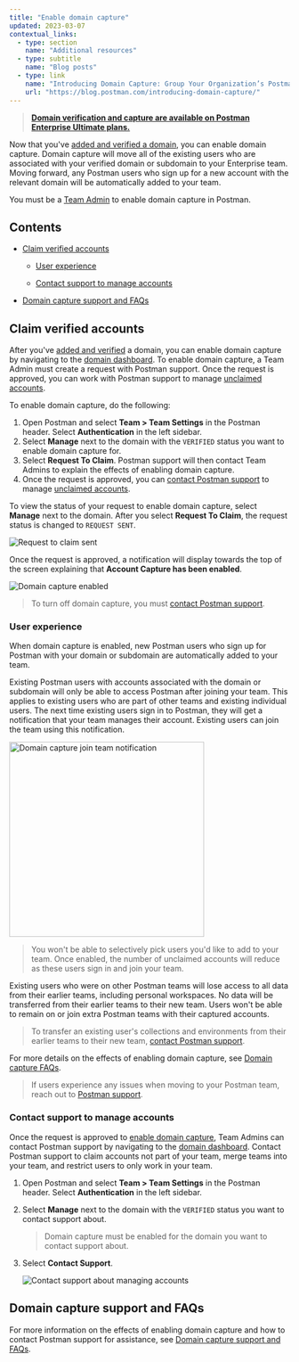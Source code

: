 ```yaml
---
title: "Enable domain capture"
updated: 2023-03-07
contextual_links:
  - type: section
    name: "Additional resources"
  - type: subtitle
    name: "Blog posts"
  - type: link
    name: "Introducing Domain Capture: Group Your Organization’s Postman Users into a Single Team"
    url: "https://blog.postman.com/introducing-domain-capture/"
---
```


> **[Domain verification and capture are available on Postman Enterprise Ultimate plans.](https://www.postman.com/pricing)**

Now that you've [added and verified a domain](/docs/administration/domain-verification-and-capture/add-and-verify-a-domain/), you can enable domain capture. Domain capture will move all of the existing users who are associated with your verified domain or subdomain to your Enterprise team. Moving forward, any Postman users who sign up for a new account with the relevant domain will be automatically added to your team.

You must be a [Team Admin](/docs/collaborating-in-postman/roles-and-permissions/#team-roles) to enable domain capture in Postman.

## Contents

* [Claim verified accounts](#claim-verified-accounts)

    * [User experience](#user-experience)

    * [Contact support to manage accounts](#contact-support-to-manage-accounts)

* [Domain capture support and FAQs](#domain-capture-support-and-faqs)

## Claim verified accounts

After you've [added and verified](/docs/administration/domain-verification-and-capture/add-and-verify-a-domain/#add-and-verify-a-domain) a domain, you can enable domain capture by navigating to the [domain dashboard](https://go.postman.co/settings/team/domain-capture). To enable domain capture, a Team Admin must create a request with Postman support. Once the request is approved, you can work with Postman support to manage [unclaimed accounts](/docs/administration/domain-verification-and-capture/add-and-verify-a-domain/#view-unclaimed-accounts).

To enable domain capture, do the following:

1. Open Postman and select **Team > Team Settings** in the Postman header. Select **Authentication** in the left sidebar.
1. Select **Manage** next to the domain with the `VERIFIED` status you want to enable domain capture for.
1. Select **Request To Claim**. Postman support will then contact Team Admins to explain the effects of enabling domain capture.
1. Once the request is approved, you can [contact Postman support](#contact-support-to-manage-accounts) to manage [unclaimed accounts](/docs/administration/domain-verification-and-capture/add-and-verify-a-domain/#view-unclaimed-accounts).

To view the status of your request to enable domain capture, select **Manage** next to the domain. After you select **Request To Claim**, the request status is changed to `REQUEST SENT`.

![Request to claim sent](https://assets.postman.com/postman-docs/v10/request-to-claim-sent-v10.jpg)

Once the request is approved, a notification will display towards the top of the screen explaining that **Account Capture has been enabled**.

![Domain capture enabled](https://assets.postman.com/postman-docs/v10/domain-capture-enabled-v10.jpg)

> To turn off domain capture, you must [contact Postman support](#contact-support-to-manage-accounts).

### User experience

When domain capture is enabled, new Postman users who sign up for Postman with your domain or subdomain are automatically added to your team.

Existing Postman users with accounts associated with the domain or subdomain will only be able to access Postman after joining your team. This applies to existing users who are part of other teams and existing individual users. The next time existing users sign in to Postman, they will get a notification that your team manages their account. Existing users can join the team using this notification.

<img alt="Domain capture join team notification" src="https://assets.postman.com/postman-docs/domain-capture-join-team-9.4.jpg" width="350px"/>

> You won't be able to selectively pick users you'd like to add to your team. Once enabled, the number of unclaimed accounts will reduce as these users sign in and join your team.

Existing users who were on other Postman teams will lose access to all data from their earlier teams, including personal workspaces. No data will be transferred from their earlier teams to their new team. Users won't be able to remain on or join extra Postman teams with their captured accounts.

> To transfer an existing user's collections and environments from their earlier teams to their new team, [contact Postman support](#contact-support-to-manage-accounts).

For more details on the effects of enabling domain capture, see [Domain capture FAQs](/docs/administration/domain-verification-and-capture/domain-capture-support-and-faqs/).

> If users experience any issues when moving to your Postman team, reach out to [Postman support](https://www.postman.com/support/).

### Contact support to manage accounts

Once the request is approved to [enable domain capture](#enable-domain-capture), Team Admins can contact Postman support by navigating to the [domain dashboard](https://go.postman.co/settings/team/domain-capture). Contact Postman support to claim accounts not part of your team, merge teams into your team, and restrict users to only work in your team.

1. Open Postman and select **Team > Team Settings** in the Postman header. Select **Authentication** in the left sidebar.
1. Select **Manage** next to the domain with the `VERIFIED` status you want to contact support about.

    > Domain capture must be enabled for the domain you want to contact support about.

1. Select **Contact Support**.

    ![Contact support about managing accounts](https://assets.postman.com/postman-docs/v10/domain-capture-enabled-v10.jpg)

## Domain capture support and FAQs

For more information on the effects of enabling domain capture and how to contact Postman support for assistance, see [Domain capture support and FAQs](/docs/administration/domain-verification-and-capture/domain-capture-support-and-faqs/).

